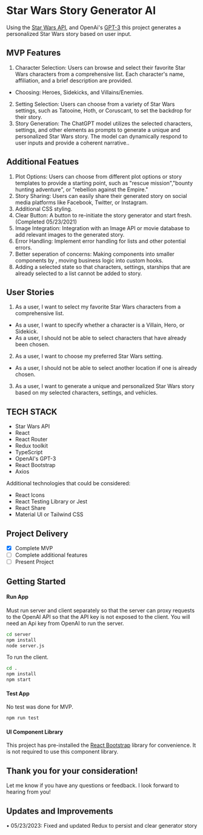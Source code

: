 # Star Wars Story Generator AI
Using the [Star Wars API](https://swapi.dev/documentation), and OpenAi's [GPT-3](https://openai.com/blog/openai-api/) this project generates a personalized Star Wars story based on user input.
## MVP Features
1. Character Selection: Users can browse and select their favorite Star Wars characters from a comprehensive list. Each character's name, affiliation, and a brief description are provided.
- Choosing: Heroes, Sidekicks, and Villains/Enemies.
2. Setting Selection: Users can choose from a variety of Star Wars settings, such as Tatooine, Hoth, or Coruscant, to set the backdrop for their story.
3. Story Generation: The ChatGPT model utilizes the selected characters, settings, and other elements as prompts to generate a unique and personalized Star Wars story. The model can dynamically respond to user inputs and provide a coherent narrative..

## Additional Featues
1. Plot Options: Users can choose from different plot options or story templates to provide a starting point, such as "rescue mission","bounty hunting adventure", or "rebellion against the Empire."
2. Story Sharing: Users can easily share their generated story on social media platforms like Facebook, Twitter, or Instagram.
3. Additional CSS styling.
4. Clear Button: A button to re-initiate the story generator and start fresh. (Completed 05/23/2021)
5. Image Integration: Integration with an Image API or movie database to add relevant images to the generated story.
6. Error Handling: Implement error handling for lists and other potential errors.
7. Better seperation of concerns: Making components into smaller components by , moving business logic into custom hooks.
8. Adding a selected state so that characters, settings, starships that are already selected to a list cannot be added to story. 
## User Stories
1. As a user, I want to select my favorite Star Wars characters from a comprehensive list.
- As a user, I want to specify whether a character is a Villain, Hero, or Sidekick.
- As a user, I should not be able to select characters that have already been chosen.
2. As a user, I want to choose my preferred Star Wars setting.
- As a user, I should not be able to select another location if one is already chosen.
3. As a user, I want to generate a unique and personalized Star Wars story based on my selected characters, settings, and vehicles. 

## TECH STACK
- Star Wars API
- React
- React Router
- Redux toolkit
- TypeScript
- OpenAI's GPT-3
- React Bootstrap
- Axios

Additional technologies that could be considered:
- React Icons
- React Testing Library or Jest
- React Share
- Material UI or Tailwind CSS

## Project Delivery
- [x] Complete MVP
- [ ] Complete additional features
- [ ] Present Project

## Getting Started
#### Run App

Must run server and client separately so that the server can proxy requests to the OpenAI API so that the API key is not exposed to the client. You will need an Api key from OpenAI to run the server.

```bash
cd server
npm install
node server.js
```

To run the client. 
```bash
cd .
npm install
npm start
```

#### Test App

No test was done for MVP. 
```bash
npm run test
```

#### UI Component Library

This project has pre-installed the [React Bootstrap](https://react-bootstrap.netlify.app/docs/components/accordion) library for convenience. It is not required to use this component library.

## Thank you for your consideration!
Let me know if you have any questions or feedback. I look forward to hearing from you!

## Updates and Improvements
• 05/23/2023: Fixed and updated Redux to persist and clear generator story



